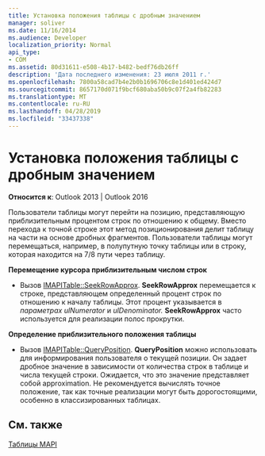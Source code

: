 ```yaml
---
title: Установка положения таблицы с дробным значением
manager: soliver
ms.date: 11/16/2014
ms.audience: Developer
localization_priority: Normal
api_type:
- COM
ms.assetid: 80d31611-e508-4b17-b482-bedf76db26ff
description: 'Дата последнего изменения: 23 июля 2011 г.'
ms.openlocfilehash: 7800a58cad7b4e2b0b1696706c8e1d401ed424d7
ms.sourcegitcommit: 8657170d071f9bcf680aba50b9c07f2a4fb82283
ms.translationtype: MT
ms.contentlocale: ru-RU
ms.lasthandoff: 04/28/2019
ms.locfileid: "33437338"
---
```

# <a name="setting-table-position-with-a-fractional-value"></a>Установка положения таблицы с дробным значением

  
  
**Относится к**: Outlook 2013 | Outlook 2016 
  
Пользователи таблицы могут перейти на позицию, представляющую приблизительным процентом строк по отношению к общему. Вместо перехода к точной строке этот метод позиционирования делит таблицу на части на основе дробных фрагментов. Пользователи таблицы могут перемещаться, например, в полупутную точку таблицы или в строку, которая находится на 7/8 пути через таблицу. 
  
 **Перемещение курсора приблизительным числом строк**
  
- Вызов [IMAPITable::SeekRowApprox](imapitable-seekrowapprox.md). **SeekRowApprox** перемещается к строке, представляющем определенный процент строк по отношению к началу таблицы. Этот процент указывается в _параметрах ulNumerator_ и _ulDenominator._ **SeekRowApprox** часто используется для реализации полос прокрутки. 
    
 **Определение приблизительного положения таблицы**
  
- Вызов [IMAPITable::QueryPosition](imapitable-queryposition.md). **QueryPosition** можно использовать для информирования пользователя о текущей позиции. Он задает дробное значение в зависимости от количества строк в таблице и числа текущей строки. Ожидается, что это значение представляет собой approximation. Не рекомендуется вычислять точное положение, так как точные реализации могут быть дорогостоящими, особенно в классизированных таблицах. 
    
## <a name="see-also"></a>См. также



[Таблицы MAPI](mapi-tables.md)


